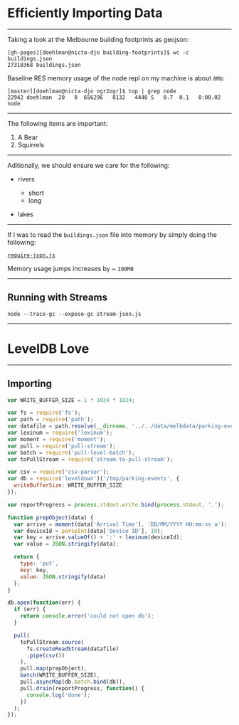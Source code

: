 # Efficiently Importing Data

---

Taking a look at the Melbourne building footprints as geojson:

```
[gh-pages][doehlman@nicta-djo building-footprints]$ wc -c buildings.json
27318368 buildings.json
```

Baseline RES memory usage of the node repl on my machine is about `8Mb`:

```
[master][doehlman@nicta-djo ogr2ogr]$ top | grep node
22942 doehlman  20   0  656296   8132   4440 S   0.7  0.1   0:00.02 node
```

---

The following items are important:

1. A Bear
2. Squirrels

---

Aditionally, we should ensure we care for the following:

- rivers
  - short
  - long

- lakes

---

If I was to read the `buildings.json` file into memory by simply doing the following:

[`require-json.js`](examples/streams/require-json.js)

Memory usage jumps increases by ~ `100MB`

---

## Running with Streams

```
node --trace-gc --expose-gc stream-json.js
```

---

# LevelDB Love

---

## Importing

```js
var WRITE_BUFFER_SIZE = 1 * 1024 * 1024;

var fs = require('fs');
var path = require('path');
var datafile = path.resolve(__dirname, '../../data/melbdata/parking-events/events.csv');
var lexinum = require('lexinum');
var moment = require('moment');
var pull = require('pull-stream');
var batch = require('pull-level-batch');
var toPullStream = require('stream-to-pull-stream');

var csv = require('csv-parser');
var db = require('leveldown')('/tmp/parking-events', {
  writeBufferSize: WRITE_BUFFER_SIZE
});

var reportProgress = process.stdout.write.bind(process.stdout, '.');

function prepObject(data) {
  var arrive = moment(data['Arrival Time'], 'DD/MM/YYYY HH:mm:ss a');
  var deviceId = parseInt(data['Device ID'], 10);
  var key = arrive.valueOf() + ':' + lexinum(deviceId);
  var value = JSON.stringify(data);

  return {
    type: 'put',
    key: key,
    value: JSON.stringify(data)
  };
}

db.open(function(err) {
  if (err) {
    return console.error('could not open db');
  }

  pull(
    toPullStream.source(
      fs.createReadStream(datafile)
      .pipe(csv())
    ),
    pull.map(prepObject),
    batch(WRITE_BUFFER_SIZE),
    pull.asyncMap(db.batch.bind(db)),
    pull.drain(reportProgress, function() {
      console.log('done');
    })
  );
});
```
